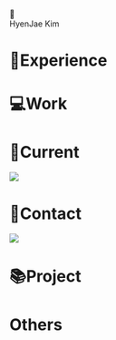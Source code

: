 👋\
HyenJae Kim
 

# 📖Experience
# 💻Work
# 📌Current
  <img src="https://img.shields.io/badge/Java-007396?style=flat&logo=OpenJDK&logoColor=white"/>
  
# 🤝Contact
 <a href="mailto:nowalex322@gmail.com@gmail.com"><img src="https://img.shields.io/badge/Gmail-EA4335?style=flat-square&logo=Gmail&logoColor=black"/></a>

# 📚Project

# Others

